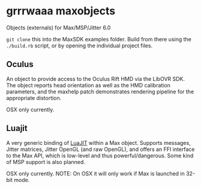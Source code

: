 grrrwaaa maxobjects
===================

Objects (externals) for Max/MSP/Jitter 6.0

```git clone``` this into the MaxSDK examples folder. Build from there using the ```./build.rb``` script, or by opening the individual project files.

## Oculus

An object to provide access to the Oculus Rift HMD via the LibOVR SDK. The object reports head orientation as well as the HMD calibration parameters, and the maxhelp patch demonstrates rendering pipeline for the appropriate distortion.  

OSX only currently.

## Luajit

A very generic binding of [LuaJIT](http://www.luajit.org) within a Max object. Supports messages, Jitter matrices, Jitter OpenGL (and raw OpenGL), and offers an FFI interface to the Max API, which is low-level and thus powerful/dangerous. 
Some kind of MSP support is also planned.

OSX only currently.
NOTE: On OSX it will only work if Max is launched in 32-bit mode.